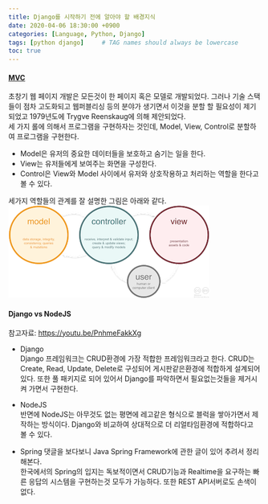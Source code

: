 ```yaml
---
title: Django를 시작하기 전에 알아야 할 배경지식
date: 2020-04-06 18:30:00 +0900
categories: [Language, Python, Django]
tags: [python django]     # TAG names should always be lowercase
toc: true
---
```


#### [MVC](https://www.essenceandartifact.com/2012/12/the-essence-of-mvc.html)
초창기 웹 페이지 개발은 모든것이 한 페이지 혹은 모델로 개발되었다.
그러나 기술 스택들이 점차 고도화되고 웹퍼블리싱 등의 분야가 생기면서 이것을 분할 할 필요성이 제기되었고 1979년도에 Trygve Reenskaug에 의해 제안되었다.  
세 가지 롤에 의해서 프로그램을 구현하자는 것인데, Model, View, Control로 분할하여 프로그램을 구현한다.  
* Model은 유저의 중요한 데이터들을 보호하고 숨기는 일을 한다.  
* View는 유저들에게 보여주는 화면을 구성한다.  
* Control은 View와 Model 사이에서 유저와 상호작용하고 처리하는 역할을 한다고 볼 수 있다.    

세가지 역할들의 관계를 잘 설명한 그림은 아래와 같다.
![MVC Roles](/assets/img/20-04-06_mvc_role_diagram.png)  

#### Django vs NodeJS
참고자료: <https://youtu.be/PnhmeFakkXg>  
* Django  
    Django 프레임워크는 CRUD환경에 가장 적합한 프레임워크라고 한다.
    CRUD는 Create, Read, Update, Delete로 구성되어 게시판같은환경에 적합하게 설계되어 있다.
    또한 풀 패키지로 되어 있어서 Django를 파악하면서 필요없는것들을 제거시켜 가면서 구현한다.
    
* NodeJS  
    반면에 NodeJS는 아무것도 없는 평면에 레고같은 형식으로 블럭을 쌓아가면서 제작하는 방식이다.
    Django와 비교하여 상대적으로 더 리얼타임환경에 적합하다고 볼 수 있다.
    
* Spring
    댓글을 보다보니 Java Spring Framework에 관한 글이 있어 추려서 정리해본다.  
    한국에서의 Spring의 입지는 독보적이면서 CRUD기능과 Realtime을 요구하는 빠른 응답의 시스템을 구현하는것 모두가 가능하다.
    또한 REST API서버로도 손색이 없다.

